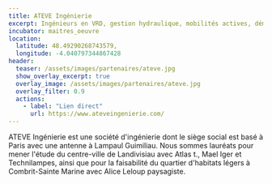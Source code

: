 ```yaml
---
title: ATEVE Ingénierie
excerpt: Ingénieurs en VRD, gestion hydraulique, mobilités actives, démarche environnementale
incubator: maitres_oeuvre
location:
  latitude: 48.49290268743579, 
  longitude: -4.040797344867428
header:
  teaser: /assets/images/partenaires/ateve.jpg
  show_overlay_excerpt: true
  overlay_image: /assets/images/partenaires/ateve.jpg
  overlay_filter: 0.9
  actions:
    - label: "Lien direct"
      url: https://www.ateveingenierie.com/
---
```


ATEVE Ingénierie est une société d'ingénierie dont le siège social est basé à Paris avec une antenne à Lampaul Guimiliau. Nous sommes lauréats pour mener l'étude du centre-ville de Landivisiau avec Atlas t., Mael Iger et Technilampes, ainsi que pour la faisabilité du quartier d'habitats légers à Combrit-Sainte Marine avec Alice Leloup paysagiste.
